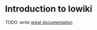 # Introduction to lowiki

TODO: write [great documentation](http://jacobian.org/writing/what-to-write/)
